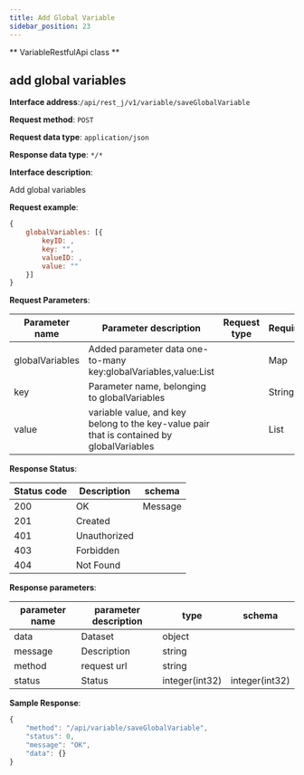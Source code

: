 ```yaml
---
title: Add Global Variable
sidebar_position: 23
---
```

** VariableRestfulApi class **


## add global variables


**Interface address**:`/api/rest_j/v1/variable/saveGlobalVariable`


**Request method**: `POST`


**Request data type**: `application/json`


**Response data type**: `*/*`


**Interface description**:<p>Add global variables</p>

**Request example**:
````javascript
{
    globalVariables: [{
        keyID: ,
        key: "",
        valueID: ,
        value: ""
    }]
}
````

**Request Parameters**:


| Parameter name | Parameter description | Request type | Required | Data type | schema |
| -------- | -------- | ----- | -------- | -------- | ------ |
|globalVariables|Added parameter data one-to-many key:globalVariables,value:List||Map|true|Map|
|key|Parameter name, belonging to globalVariables||String|true|String|
|value| variable value, and key belong to the key-value pair that is contained by globalVariables ||List|true|List|


**Response Status**:


| Status code | Description | schema |
| -------- | -------- | ----- |
|200|OK|Message|
|201|Created||
|401|Unauthorized||
|403|Forbidden||
|404|Not Found||


**Response parameters**:


| parameter name | parameter description | type | schema |
| -------- | -------- | ----- |----- |
|data|Dataset|object||
|message|Description|string||
|method|request url|string||
|status|Status|integer(int32)|integer(int32)|


**Sample Response**:
````javascript
{
    "method": "/api/variable/saveGlobalVariable",
    "status": 0,
    "message": "OK",
    "data": {}
}
````